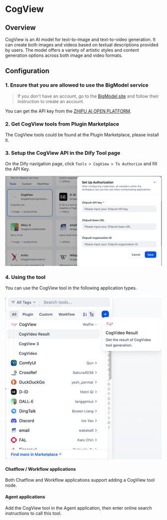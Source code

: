 # CogView

## Overview

CogView is an AI model for text-to-image and text-to-video generation. It can create both images and videos based on textual descriptions provided by users. The model offers a variety of artistic styles and content generation options across both image and video formats.

## Configuration

### 1. Ensure that you are allowed to use the BigModel service
> If you don't have an account, go to the [BigModel site](https://bigmodel.cn/) and follow their instruction to create an account.

You can get the API key from the [ZHIPU AI OPEN PLATFORM](https://bigmodel.cn/).

### 2. Get CogView tools from Plugin Marketplace
The CogView tools could be found at the Plugin Marketplace, please install it.

### 3. Setup the CogView API in the Dify Tool page
On the Dify navigation page, click `Tools > CogView > To Authorize` and fill the API Key.

![](./_assets/cogview_1.PNG)

### 4. Using the tool
You can use the CogView tool in the following application types.

![](./_assets/cogview_2.png)

#### Chatflow / Workflow applications
Both Chatflow and Workflow applications support adding a CogView tool node.

#### Agent applications
Add the CogView tool in the Agent application, then enter online search instructions to call this tool.